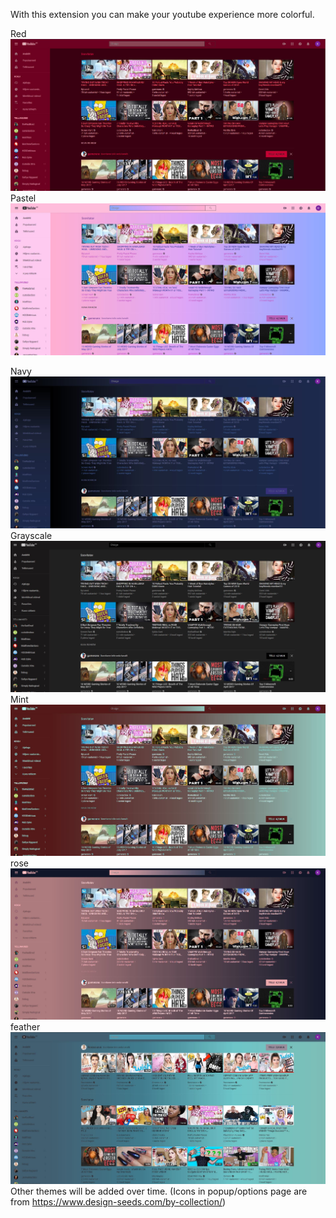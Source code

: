 

With this extension you can make your youtube experience more colorful.

Red
![screenshot](images/redScreen.JPG "screenshot")
Pastel
![screenshot](images/pastelScreen.JPG "screenshot")

Navy
![screenshot](images/NavySC.JPG "screenshot")
Grayscale
![screenshot](images/graySc.JPG "screenshot")
Mint
![screenshot](images/MintScreen.JPG "screenshot")
rose
![screenshot](images/roseScreen.JPG "screenshot")
feather
![screenshot](images/featherScreen.JPG "screenshot")
Other themes will be added over time.
(Icons in popup/options page are from https://www.design-seeds.com/by-collection/)